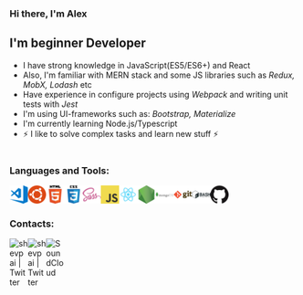 ### Hi there, I'm Alex  

## I'm beginner Developer  

- I have strong knowledge in JavaScript(ES5/ES6+) and React
- Also, I'm familiar with MERN stack and some JS libraries such as *Redux, MobX, Lodash* etc
- Have experience in configure projects using *Webpack* and writing unit tests with *Jest*
- I'm using UI-frameworks such as: *Bootstrap, Materialize*
- I'm currently learning Node.js/Typescript
- ⚡ I like to solve complex tasks and learn new stuff ⚡<br /><br />

### Languages and Tools:  

[<img align="left"  alt="Visual Studio Code"  width="32px"  src="https://raw.githubusercontent.com/github/explore/80688e429a7d4ef2fca1e82350fe8e3517d3494d/topics/visual-studio-code/visual-studio-code.png"  />][VisualStudio]  

[<img align="left"  alt="Visual Studio Code"  width="32px"  src="https://raw.githubusercontent.com/github/explore/80688e429a7d4ef2fca1e82350fe8e3517d3494d/topics/ubuntu/ubuntu.png"  />][Ubuntu] 

[<img align="left"  alt="HTML5"  width="32px"  src="https://raw.githubusercontent.com/github/explore/80688e429a7d4ef2fca1e82350fe8e3517d3494d/topics/html/html.png"  />][html5]

[<img align="left"  alt="CSS3"  width="32px"  src="https://raw.githubusercontent.com/github/explore/80688e429a7d4ef2fca1e82350fe8e3517d3494d/topics/css/css.png"  />][css3]

[<img align="left"  alt="Sass"  width="32px"  src="https://raw.githubusercontent.com/github/explore/80688e429a7d4ef2fca1e82350fe8e3517d3494d/topics/sass/sass.png"  />][sass]

[<img align="left"  alt="JavaScript"  width="32px"  src="https://raw.githubusercontent.com/github/explore/80688e429a7d4ef2fca1e82350fe8e3517d3494d/topics/javascript/javascript.png"  />][javaScript]

[<img align="left"  alt="React"  width="32px"  src="https://raw.githubusercontent.com/github/explore/80688e429a7d4ef2fca1e82350fe8e3517d3494d/topics/react/react.png"  />][react]

[<img align="left"  alt="Node.js"  width="32px"  src="https://raw.githubusercontent.com/github/explore/80688e429a7d4ef2fca1e82350fe8e3517d3494d/topics/nodejs/nodejs.png"  />][nodeJS] 

[<img align="left"  alt="MongoDB"  width="32px"  src="https://raw.githubusercontent.com/github/explore/80688e429a7d4ef2fca1e82350fe8e3517d3494d/topics/mongodb/mongodb.png"  />][mongodb] 

[<img align="left" alt="Git" width="32px" src="https://raw.githubusercontent.com/github/explore/80688e429a7d4ef2fca1e82350fe8e3517d3494d/topics/git/git.png" />][github]

[<img align="left"  alt="Bash"  width="32px"  src="https://raw.githubusercontent.com/github/explore/80688e429a7d4ef2fca1e82350fe8e3517d3494d/topics/bash/bash.png"  />][bash]

[<img align="left" alt="GitHub" width="32px" src="https://raw.githubusercontent.com/github/explore/78df643247d429f6cc873026c0622819ad797942/topics/github/github.png" />][github]<br /><br />


### Contacts:

[<img align="left" alt="shevpai | Twitter" width="32px" src="https://img.icons8.com/fluent/2x/twitter.png" />][Twitter]

[<img align="left" alt="shevpai | Twitter" width="32px" src="https://img.icons8.com/fluent/2x/linkedin.png" />][LinkedIn]

[<img align="left"  alt="SoundCloud"  width="32px"  src="https://img.icons8.com/color/2x/soundcloud.png"  />][SoundCloud]


[javaScript]: https://github.com/search?q=javascript
[Ubuntu]: https://github.com/search?q=Ubuntu
[html5]: https://github.com/search?q=html5
[css3]: https://github.com/search?q=css3
[sass]: https://github.com/search?q=sass
[VisualStudio]: https://github.com/search?q=vscode
[react]: https://github.com/search?q=react
[nodeJS]: https://github.com/search?q=nodejs
[mongodb]: https://github.com/search?q=mongodb
[github]: https://github.com
[bash]: https://github.com/search?q=bash

[Twitter]: https://twitter.com/yesiamkira
[LinkedIn]: https://www.linkedin.com/in/shevpai
[SoundCloud]: https://soundcloud.com/shevpai
